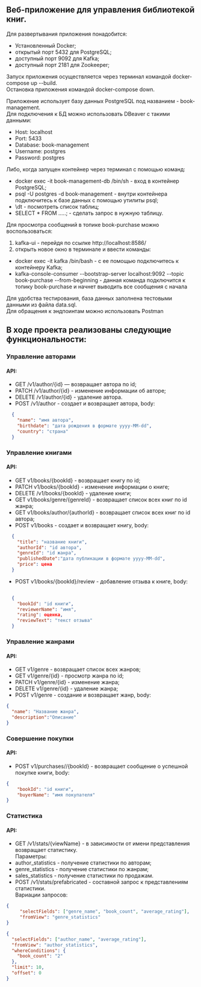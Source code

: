 ## Веб-приложение для управления библиотекой книг.

Для развертывания приложения понадобится:
- Установленный Docker;
- открытый порт 5432 для PostgreSQL;
- доступный порт 9092 для Kafka;
- доступный порт 2181 для Zookeeper;

Запуск приложения осуществляется через терминал командой docker-compose up --build.  
Остановка приложения командой docker-compose down.

Приложение использует базу данных PostgreSQL под названием - book-management.  
Для подключения к БД можно использовать DBeaver с такими данными:

- Host: localhost
- Port: 5433
- Database: book-management
- Username: postgres
- Password: postgres

Либо, когда запущен контейнер через терминал с помощью команд:
- docker exec -it book-management-db /bin/sh - вход в контейнер PostgreSQL;
- psql -U postgres -d book-management - внутри контейнера подключитесь к базе данных с помощью утилиты psql;
- \dt - посмотреть список таблиц;
- SELECT * FROM .....; - сделать запрос в нужную таблицу.

Для просмотра сообщений в топике book-purchase можно воспользоваться:  
1. kafka-ui - перейдя по ссылке http://localhost:8586/  
2. открыть новое окно в терминале и ввести команды:
- docker exec -it kafka /bin/bash - с ее помощью подключитесь к контейнеру Kafka;
- kafka-console-consumer --bootstrap-server localhost:9092 --topic book-purchase --from-beginning - данная команда подключится к топику book-purchase и начнет выводить все сообщения с начала

Для удобства тестирования, база данных заполнена тестовыми данными из файла data.sql.  
Для обращения к эндпоинтам можно использовать Postman

## В ходе проекта реализованы следующие функциональности:

### Управление авторами
#### API:
- GET /v1/author/{id} — возвращает автора по id;
- PATCH /v1/author/{id} - изменение информации об авторе;
- DELETE /v1/author/{id} - удаление автора.
- POST /v1/author - создает и возвращает автора, body:
```json
  {
    "name": "имя автора",
    "birthdate": "дата рождения в формате yyyy-ММ-dd",
    "country": "страна"
  }
  ```

### Управление книгами
#### API:
- GET v1/books/{bookId} - возвращает книгу по id;
- PATCH v1/books/{bookId} - изменение информации о книге;
- DELETE /v1/books/{bookId} - удаление книги;
- GET v1/books/genre/{genreId} - возвращает список всех книг по id жанра;
- GET v1/books/author/{authorId} - возвращает список всех книг по id автора;
- POST v1/books - создает и возвращает книгу,  body:
```json
  {
    "title": "название книги",
    "authorId": "id автора",
    "genreId": "id жанра",
    "publishedDate":"дата публикации в формате yyyy-ММ-dd",
    "price": цена
  }
  ```
- POST v1/books/{bookId}/review - добавление отзыва к книге, body:
```json
 
  {
    "bookId": "id книги",
    "reviewerName": "имя",
    "rating": оценка,
    "reviewText": "текст отзыва"
  }
  ```
### Управление жанрами
#### API:

- GET v1/genre - возвращает список всех жанров;
- GET v1/genre/{id} - просмотр жанра по id;
- PATCH v1/genre/{id} - изменение жанра;
- DELETE v1/genre/{id} - удаление жанра;
- POST v1/genre - создание и возвращает жанр, body:
```json
{
  "name": "Название жанра",
  "description":"Описание"
}
```
### Совершение покупки
#### API:
- POST v1/purchases//{bookId} - возвращает сообщение о успешной покупке книги, body:
```json
{
    "bookId": "id книги",
    "buyerName": "имя покупателя"
}
```

### Статистика
#### API:
- GET /v1/stats/{viewName} - в зависимости от имени представления возвращает статистику.  
Параметры: 
- author_statistics - получение статистики по авторам;
- genre_statistics - получение статистики по жанрам;
- sales_statistics - получение статистики по продажам.
- POST /v1/stats/prefabricated - составной запрос к представлениям статистики.  
Вариации запросов:
```json
{
     "selectFields": ["genre_name", "book_count", "average_rating"],
     "fromView": "genre_statistics"
}
```
```json
{
  "selectFields": ["author_name", "average_rating"],
  "fromView": "author_statistics",
  "whereConditions": {
    "book_count": "2"
  },
  "limit": 10,
  "offset": 0
}
```